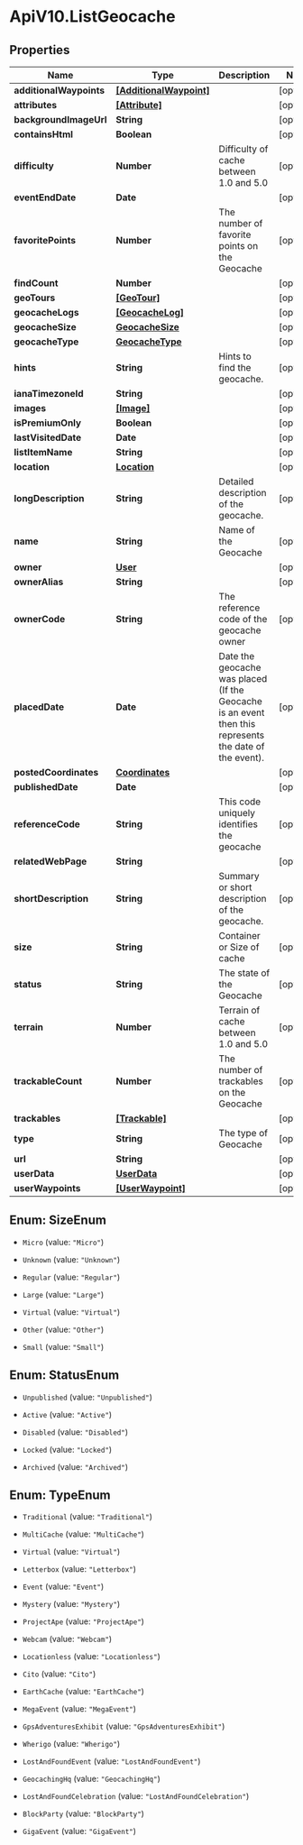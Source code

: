 # ApiV10.ListGeocache

## Properties

Name | Type | Description | Notes
------------ | ------------- | ------------- | -------------
**additionalWaypoints** | [**[AdditionalWaypoint]**](AdditionalWaypoint.md) |  | [optional] 
**attributes** | [**[Attribute]**](Attribute.md) |  | [optional] 
**backgroundImageUrl** | **String** |  | [optional] 
**containsHtml** | **Boolean** |  | [optional] 
**difficulty** | **Number** | Difficulty of cache between 1.0 and 5.0 | [optional] 
**eventEndDate** | **Date** |  | [optional] 
**favoritePoints** | **Number** | The number of favorite points on the Geocache | [optional] 
**findCount** | **Number** |  | [optional] 
**geoTours** | [**[GeoTour]**](GeoTour.md) |  | [optional] 
**geocacheLogs** | [**[GeocacheLog]**](GeocacheLog.md) |  | [optional] 
**geocacheSize** | [**GeocacheSize**](GeocacheSize.md) |  | [optional] 
**geocacheType** | [**GeocacheType**](GeocacheType.md) |  | [optional] 
**hints** | **String** | Hints to find the geocache. | [optional] 
**ianaTimezoneId** | **String** |  | [optional] 
**images** | [**[Image]**](Image.md) |  | [optional] 
**isPremiumOnly** | **Boolean** |  | [optional] 
**lastVisitedDate** | **Date** |  | [optional] 
**listItemName** | **String** |  | [optional] 
**location** | [**Location**](Location.md) |  | [optional] 
**longDescription** | **String** | Detailed description of the geocache. | [optional] 
**name** | **String** | Name of the Geocache | [optional] 
**owner** | [**User**](User.md) |  | [optional] 
**ownerAlias** | **String** |  | [optional] 
**ownerCode** | **String** | The reference code of the geocache owner | [optional] 
**placedDate** | **Date** | Date the geocache was placed (If the Geocache is an event then this represents the date of the event). | [optional] 
**postedCoordinates** | [**Coordinates**](Coordinates.md) |  | [optional] 
**publishedDate** | **Date** |  | [optional] 
**referenceCode** | **String** | This code uniquely identifies the geocache | [optional] 
**relatedWebPage** | **String** |  | [optional] 
**shortDescription** | **String** | Summary or short description of the geocache. | [optional] 
**size** | **String** | Container or Size of cache | [optional] 
**status** | **String** | The state of the Geocache | [optional] 
**terrain** | **Number** | Terrain of cache between 1.0 and 5.0 | [optional] 
**trackableCount** | **Number** | The number of trackables on the Geocache | [optional] 
**trackables** | [**[Trackable]**](Trackable.md) |  | [optional] 
**type** | **String** | The type of Geocache | [optional] 
**url** | **String** |  | [optional] 
**userData** | [**UserData**](UserData.md) |  | [optional] 
**userWaypoints** | [**[UserWaypoint]**](UserWaypoint.md) |  | [optional] 



## Enum: SizeEnum


* `Micro` (value: `"Micro"`)

* `Unknown` (value: `"Unknown"`)

* `Regular` (value: `"Regular"`)

* `Large` (value: `"Large"`)

* `Virtual` (value: `"Virtual"`)

* `Other` (value: `"Other"`)

* `Small` (value: `"Small"`)





## Enum: StatusEnum


* `Unpublished` (value: `"Unpublished"`)

* `Active` (value: `"Active"`)

* `Disabled` (value: `"Disabled"`)

* `Locked` (value: `"Locked"`)

* `Archived` (value: `"Archived"`)





## Enum: TypeEnum


* `Traditional` (value: `"Traditional"`)

* `MultiCache` (value: `"MultiCache"`)

* `Virtual` (value: `"Virtual"`)

* `Letterbox` (value: `"Letterbox"`)

* `Event` (value: `"Event"`)

* `Mystery` (value: `"Mystery"`)

* `ProjectApe` (value: `"ProjectApe"`)

* `Webcam` (value: `"Webcam"`)

* `Locationless` (value: `"Locationless"`)

* `Cito` (value: `"Cito"`)

* `EarthCache` (value: `"EarthCache"`)

* `MegaEvent` (value: `"MegaEvent"`)

* `GpsAdventuresExhibit` (value: `"GpsAdventuresExhibit"`)

* `Wherigo` (value: `"Wherigo"`)

* `LostAndFoundEvent` (value: `"LostAndFoundEvent"`)

* `GeocachingHq` (value: `"GeocachingHq"`)

* `LostAndFoundCelebration` (value: `"LostAndFoundCelebration"`)

* `BlockParty` (value: `"BlockParty"`)

* `GigaEvent` (value: `"GigaEvent"`)




